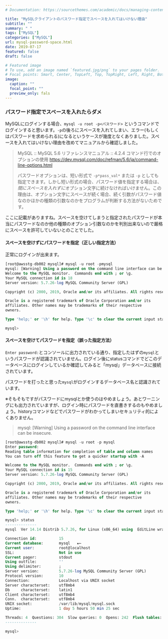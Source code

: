 ```yaml
---
# Documentation: https://sourcethemes.com/academic/docs/managing-content/

title: "MySQLクライアントのパスワード指定でスペースを入れてはいけない理由"
subtitle: ""
summary: " "
tags: ["MySQL"]
categories: ["MySQL"]
url: mysql-password-space.html
date: 2019-07-17
featured: false
draft: false

# Featured image
# To use, add an image named `featured.jpg/png` to your pages folder.
# Focal points: Smart, Center, TopLeft, Top, TopRight, Left, Right, BottomLeft, Bottom, BottomRight.
image:
  caption: ""
  focal_point: ""
  preview_only: fals
---
```




### パスワード指定でスペースを入れたらダメ
MySQLにログインする場合、`mysql -u root -p<パスワード>` というコマンドでログインすると思います。`-p`の後ろにスペースを入れてしまい、エラー(もしくはパスワードを求められる)になるというケースが幾度となくありました。スペースを入れてはいけない理由を改めてマニュアルから確認しました。

> MySQL :: MySQL 5.6 リファレンスマニュアル :: 4.2.4 コマンド行でのオプションの使用 https://dev.mysql.com/doc/refman/5.6/ja/command-line-options.html
>
> パスワードオプションは、短い形式で `-p*pass_val*` または `-p` としても指定できます。しかし短い形式の場合、パスワード値を指定する場合は、*間にスペースを入れずに*オプション文字に続けなければいけません。この理由は、オプション文字にスペースが続く場合、続く引数がパスワード値なのかほかの種類の引数なのかをプログラムが判断する方法がないためです。

ここに記載がありますね。スペースを空けてしまうと指定されたパスワードが本当にパスワードなのか他の種類のオプション引数なのかを判別出来ないので厳格にスペースを許可していないとのことでした。

#### スペースを空けずにパスワードを指定（正しい指定方法）

正常にログインが出来ます。

```sql
[root@awsstg-db002 mysql]# mysql -u root -pmysql
mysql: [Warning] Using a password on the command line interface can be insecure.
Welcome to the MySQL monitor.  Commands end with ; or \g.
Your MySQL connection id is 18
Server version: 5.7.26-log MySQL Community Server (GPL)

Copyright (c) 2000, 2019, Oracle and/or its affiliates. All rights reserved.

Oracle is a registered trademark of Oracle Corporation and/or its
affiliates. Other names may be trademarks of their respective
owners.

Type 'help;' or '\h' for help. Type '\c' to clear the current input statement.

mysql>

```

#### スペースを空けてパスワードを指定（誤った指定方法）

`Enter password:`とコンソールに出力されている通り、指定したはずの`mysql`というパスワードが認識されていません。ログイン後にstatusコマンドでどこのデータベースにログインしているか確認してみると「mysql」データベースに接続されています。

パスワードを打ったと思った`mysql`がログインするデータベース名と認識されています。

※そもそもですがパスワードにmysqlとか使うのはやめましょう。あとワーニングにも出力されていますが、ログイン時にパスワードを直書きするのもやめましょう。historyコマンドなどでパスワードがわかってしまいセキュリティ的によくありません。

> mysql: [Warning] Using a password on the command line interface can be insecure.

```sql
[root@awsstg-db002 mysql]# mysql -u root -p mysql
Enter password:
Reading table information for completion of table and column names
You can turn off this feature to get a quicker startup with -A

Welcome to the MySQL monitor.  Commands end with ; or \g.
Your MySQL connection id is 15
Server version: 5.7.26-log MySQL Community Server (GPL)

Copyright (c) 2000, 2019, Oracle and/or its affiliates. All rights reserved.

Oracle is a registered trademark of Oracle Corporation and/or its
affiliates. Other names may be trademarks of their respective
owners.

Type 'help;' or '\h' for help. Type '\c' to clear the current input statement.

mysql> status
--------------
mysql  Ver 14.14 Distrib 5.7.26, for Linux (x86_64) using  EditLine wrapper

Connection id:          15
Current database:       mysql   ★←
Current user:           root@localhost
SSL:                    Not in use
Current pager:          stdout
Using outfile:          ''
Using delimiter:        ;
Server version:         5.7.26-log MySQL Community Server (GPL)
Protocol version:       10
Connection:             Localhost via UNIX socket
Server characterset:    utf8mb4
Db     characterset:    latin1
Client characterset:    utf8mb4
Conn.  characterset:    utf8mb4
UNIX socket:            /var/lib/mysql/mysql.sock
Uptime:                 1 day 5 hours 50 min 25 sec

Threads: 4  Questions: 304  Slow queries: 0  Opens: 242  Flush tables: 1  Open tables: 231  Queries per second avg: 0.002
--------------

mysql>

```